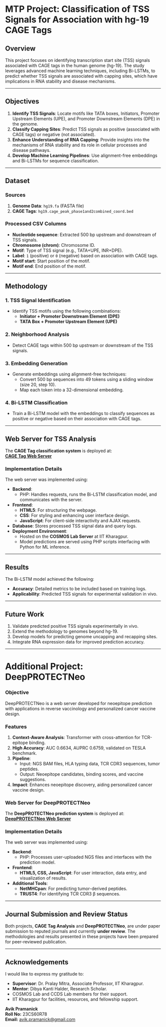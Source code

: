# MTP Project: Classification of TSS Signals for Association with hg-19 CAGE Tags

## Overview

This project focuses on identifying transcription start site (TSS) signals associated with CAGE tags in the human genome (hg-19). The study leverages advanced machine learning techniques, including Bi-LSTMs, to predict whether TSS signals are associated with capping sites, which have implications in RNA stability and disease mechanisms.

---

## Objectives

1. **Identify TSS Signals**: Locate motifs like TATA boxes, Initiators, Promoter Upstream Elements (UPE), and Promoter Downstream Elements (DPE) in the genome.
2. **Classify Capping Sites**: Predict TSS signals as positive (associated with CAGE tags) or negative (not associated).
3. **Enhance Understanding of RNA Capping**: Provide insights into the mechanisms of RNA stability and its role in cellular processes and disease pathways.
4. **Develop Machine Learning Pipelines**: Use alignment-free embeddings and Bi-LSTMs for sequence classification.

---

## Dataset

### Sources
1. **Genome Data**: `hg19.fa` (FASTA file)
2. **CAGE Tags**: `hg19.cage_peak_phase1and2combined_coord.bed`

### Processed CSV Columns
- **Nucleotide sequence**: Extracted 500 bp upstream and downstream of TSS signals.
- **Chromosome (chrom)**: Chromosome ID.
- **Motif**: Type of TSS signal (e.g., TATA+UPE, INR+DPE).
- **Label**: `1` (positive) or `0` (negative) based on association with CAGE tags.
- **Motif start**: Start position of the motif.
- **Motif end**: End position of the motif.

---

## Methodology

### 1. TSS Signal Identification
- Identify TSS motifs using the following combinations:
  - **Initiator + Promoter Downstream Element (DPE)**
  - **TATA Box + Promoter Upstream Element (UPE)**

### 2. Neighborhood Analysis
- Detect CAGE tags within 500 bp upstream or downstream of the TSS signals.

### 3. Embedding Generation
- Generate embeddings using alignment-free techniques:
  - Convert 500 bp sequences into 49 tokens using a sliding window (size 20, step 10).
  - Map each token into a 32-dimensional embedding.

### 4. Bi-LSTM Classification
- Train a Bi-LSTM model with the embeddings to classify sequences as positive or negative based on their association with CAGE tags.

---

## Web Server for TSS Analysis

The **CAGE Tag classification system** is deployed at:  
**[CAGE Tag Web Server](https://cosmos.iitkgp.ac.in/CAGETag/)**  

### Implementation Details
The web server was implemented using:
- **Backend**:
  - PHP: Handles requests, runs the Bi-LSTM classification model, and communicates with the server.
- **Frontend**:
  - **HTML5**: For structuring the webpage.
  - **CSS**: For styling and enhancing user interface design.
  - **JavaScript**: For client-side interactivity and AJAX requests.
- **Database**: Stores processed TSS signal data and query logs.
- **Deployment Environment**:
  - Hosted on the **COSMOS Lab Server** at IIT Kharagpur.
  - Model predictions are served using PHP scripts interfacing with Python for ML inference.

---

## Results

The Bi-LSTM model achieved the following:
- **Accuracy**: Detailed metrics to be included based on training logs.
- **Applicability**: Predicted TSS signals for experimental validation in vivo.

---

## Future Work

1. Validate predicted positive TSS signals experimentally in vivo.
2. Extend the methodology to genomes beyond hg-19.
3. Develop models for predicting genome uncapping and recapping sites.
4. Integrate RNA expression data for improved prediction accuracy.

---

# Additional Project: DeepPROTECTNeo

### Objective
DeepPROTECTNeo is a web server developed for neoepitope prediction with applications in reverse vaccinology and personalized cancer vaccine design.

### Features
1. **Context-Aware Analysis**: Transformer with cross-attention for TCR-epitope binding.
2. **High Accuracy**: AUC 0.6634, AUPRC 0.6759, validated on TESLA benchmark.
3. **Pipeline**:
   - Input: NGS BAM files, HLA typing data, TCR CDR3 sequences, tumor peptides.
   - Output: Neoepitope candidates, binding scores, and vaccine suggestions.
4. **Impact**: Enhances neoepitope discovery, aiding personalized cancer vaccine design.

### Web Server for DeepPROTECTNeo

The **DeepPROTECTNeo prediction system** is deployed at:  
**[DeepPROTECTNeo Web Server](https://cosmos.iitkgp.ac.in/DeepPROTECTNeo/)**  

### Implementation Details
The web server was implemented using:
- **Backend**:
  - PHP: Processes user-uploaded NGS files and interfaces with the prediction model.
- **Frontend**:
  - **HTML5, CSS, JavaScript**: For user interaction, data entry, and visualization of results.
- **Additional Tools**:
  - **NetMHCpan**: For predicting tumor-derived peptides.
  - **TRUST4**: For identifying TCR CDR3 β sequences.

---

## Journal Submission and Review Status

Both projects, **CAGE Tag Analysis** and **DeepPROTECTNeo**, are under paper submission to reputed journals and currently **under review**. The methodologies and results presented in these projects have been prepared for peer-reviewed publication.

---

## Acknowledgements

I would like to express my gratitude to:
- **Supervisor**: Dr. Pralay Mitra, Associate Professor, IIT Kharagpur.
- **Mentor**: Dibya Kanti Halder, Research Scholar.
- COSMOS Lab and CCDS Lab members for their support.
- IIT Kharagpur for facilities, resources, and fellowship support.

**Avik Pramanick**  
**Roll No:** 23CS60R78  
**Email:** avik.pramanick@gmail.com
